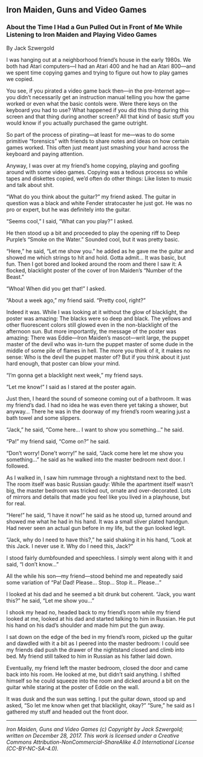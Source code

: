 ## Iron Maiden, Guns and Video Games
### About the Time I Had a Gun Pulled Out in Front of Me While Listening to Iron Maiden and Playing Video Games

By Jack Szwergold

I was hanging out at a neighborhood friend’s house in the early 1980s. We both had Atari computers—I had an Atari 400 and he had an Atari 800—and we spent time copying games and trying to figure out how to play games we copied.

You see, if you pirated a video game back then—in the pre-Internet age—you didn’t necessarily get an instruction manual telling you how the game worked or even what the basic contols were. Were there keys on the keyboard you had to use? What happened if you did this thing during this screen and that thing during another screen? All that kind of basic stuff you would know if you actually purchased the game outright.

So part of the process of pirating—at least for me—was to do some primitive “forensics” with friends to share notes and ideas on how certain games worked. This often just meant just smashing your hand across the keyboard and paying attention.

Anyway, I was over at my friend’s home copying, playing and goofing around with some video games. Copying was a tedious process so while tapes and diskettes copied, we’d often do other things: Like listen to music and talk about shit.

“What do you think about the guitar?” my friend asked. The guitar in question was a black and white Fender stratocaster he just got. He was no pro or expert, but he was definitely into the guitar.

“Seems cool,” I said, “What can you play?” I asked.

He then stood up a bit and proceeded to play the opening riff to Deep Purple’s “Smoke on the Water.” Sounded cool, but it was pretty basic.

“Here,” he said, “Let me show you.” he added as he gave me the guitar and showed me which strings to hit and hold. Gotta admit… It was basic, but fun. Then I got bored and looked around the room and there I saw it: A flocked, blacklight poster of the cover of Iron Maiden’s “Number of the Beast.”

“Whoa! When did you get that!” I asked.

“About a week ago,” my friend said. “Pretty cool, right?”

Indeed it was. While I was looking at it without the glow of blacklight, the poster was amazing: The blacks were so deep and black. The yellows and other fluorescent colors still glowed even in the non-blacklight of the afternoon sun. But more importantly, the message of the poster was amazing: There was Eddie—Iron Maiden’s mascot—writ large, the puppet master of the devil who was in-turn the puppet master of some dude in the middle of some pile of flames in hell. The more you think of it, it makes no sense: Who is the devil the puppet master of? But if you think about it just hard enough, that poster can blow your mind.

“I’m gonna get a blacklight next week,” my friend says.

“Let me know!” I said as I stared at the poster again.

Just then, I heard the sound of someone coming out of a bathroom. It was my friend’s dad. I had no idea he was even there yet taking a shower, but anyway… There he was in the doorway of my friend’s room wearing just a bath towel and some slippers.

“Jack,” he said, “Come here… I want to show you something…” he said.

“Pa!” my friend said, “Come on?” he said.

“Don’t worry! Done’t worry!” he said, “Jack come here let me show you something…” he said as he walked into the master bedroom next door. I followed.

As I walked in, I saw him rummage through a nightstand next to the bed. The room itself was basic Russian gaudy: While the apartment itself wasn’t big, the master bedroom was tricked out, ornate and over-decorated. Lots of mirrors and details that made you feel like you lived in a playhouse, but for real.

“Here!” he said, “I have it now!” he said as he stood up, turned around and showed me what he had in his hand. It was a small sliver plated handgun. Had never seen an actual gun before in my life, but the gun looked legit.

“Jack, why do I need to have this?,” he said shaking it in his hand, “Look at this Jack. I never use it. Why do I need this, Jack?”

I stood fairly dumbfounded and speechless. I simply went along with it and said, “I don’t know…”

All the while his son—my friend—stood behind me and repeatedly said some variation of “Pa! Dad! Please… Stop… Stop it… Please…”

I looked at his dad and he seemed a bit drunk but coherent. “Jack, you want this?” he said, “Let me show you…”

I shook my head no, headed back to my friend’s room while my friend looked at me, looked at his dad and started talking to him in Russian. He put his hand on his dad’s shoulder and made him put the gun away.

I sat down on the edge of the bed in my friend’s room, picked up the guitar and dawdled with it a bit as I peered into the master bedroom: I could see my friends dad push the drawer of the nightstand closed and climb into bed. My friend still talked to him in Russian as his father laid down.

Eventually, my friend left the master bedroom, closed the door and came back into his room. He looked at me, but didn’t said anything. I shifted himself so he could squeeze into the room and dicked around a bit on the guitar while staring at the poster of Eddie on the wall.

It was dusk and the sun was setting. I put the guitar down, stood up and asked, “So let me know when get that blacklight, okay?” “Sure,” he said as I gathered my stuff and headed out the front door.

***

*Iron Maiden, Guns and Video Games (c) Copyright by Jack Szwergold; written on December 28, 2017. This work is licensed under a Creative Commons Attribution-NonCommercial-ShareAlike 4.0 International License (CC-BY-NC-SA-4.0).*
